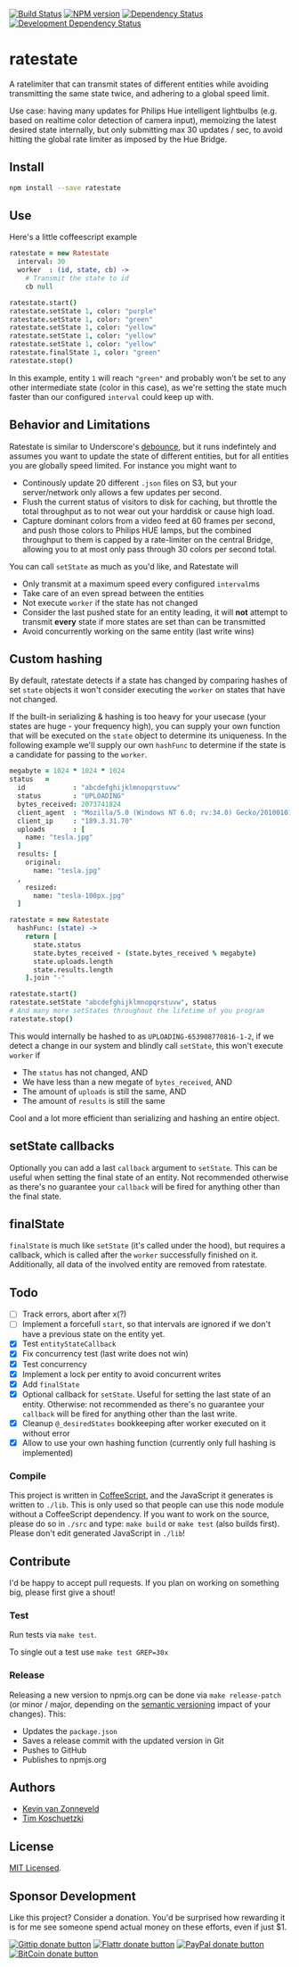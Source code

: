 <!-- badges/ -->
[![Build Status](https://secure.travis-ci.org/kvz/ratestate.png?branch=master)](http://travis-ci.org/kvz/ratestate "Check this project's build status on TravisCI")
[![NPM version](http://badge.fury.io/js/ratestate.png)](https://npmjs.org/package/ratestate "View this project on NPM")
[![Dependency Status](https://david-dm.org/kvz/ratestate.png?theme=shields.io)](https://david-dm.org/kvz/ratestate)
[![Development Dependency Status](https://david-dm.org/kvz/ratestate/dev-status.png?theme=shields.io)](https://david-dm.org/kvz/ratestate#info=devDependencies)
<!-- /badges -->

# ratestate

A ratelimiter that can transmit states of different entities while avoiding transmitting the same state twice, and adhering to a global speed limit.

Use case: having many updates for Philips Hue intelligent lightbulbs (e.g. based on realtime color detection of camera input), memoizing the latest desired state internally, but only submitting max 30 updates / sec, to avoid hitting the global rate limiter as imposed by the Hue Bridge.

## Install

```bash
npm install --save ratestate
```

## Use

Here's a little coffeescript example

```coffeescript
ratestate = new Ratestate
  interval: 30
  worker  : (id, state, cb) ->
    # Transmit the state to id
    cb null

ratestate.start()
ratestate.setState 1, color: "purple"
ratestate.setState 1, color: "green"
ratestate.setState 1, color: "yellow"
ratestate.setState 1, color: "yellow"
ratestate.setState 1, color: "yellow"
ratestate.finalState 1, color: "green"
ratestate.stop()
```

In this example, entity `1` will reach `"green"` and probably won't be set to any other intermediate state (color in this case), as we're setting the state much faster than our configured `interval` could keep up with.

## Behavior and Limitations

Ratestate is similar to Underscore's [debounce](http://underscorejs.org/#debounce), but it runs indefintely and assumes you want to update the state of different entities, but for all entities you are globally speed limited. For instance you might want to

 - Continously update 20 different `.json` files on S3, but your server/network only allows a few updates per second.
 - Flush the current status of visitors to disk for caching, but throttle the total throughput as to not wear out your harddisk or cause high load.
 - Capture dominant colors from a video feed at 60 frames per second, and push those colors to Philips HUE lamps, but the combined throughput to them is capped by a rate-limiter on the central Bridge, allowing you to at most only pass through 30 colors per second total.

You can call `setState` as much as you'd like, and Ratestate will

 - Only transmit at a maximum speed every configured `interval`ms
 - Take care of an even spread between the entities
 - Not execute `worker` if the state has not changed
 - Consider the last pushed state for an entity leading, it will **not** attempt to transmit **every** state if more states are set than can be transmitted
 - Avoid concurrently working on the same entity (last write wins)

## Custom hashing

By default, ratestate detects if a state has changed by comparing hashes of set `state` objects it won't consider executing the `worker` on states that have not changed.

If the built-in serializing & hashing is too heavy for your usecase (your states are huge - your frequency high), you can supply your own function that will be executed on the `state` object to determine its uniqueness. In the following example we'll supply our own `hashFunc` to determine if the state is a candidate for passing to the `worker`.

```coffeescript
megabyte = 1024 * 1024 * 1024
status   =
  id            : "abcdefghijklmnopqrstuvw"
  status        : "UPLOADING"
  bytes_received: 2073741824
  client_agent  : "Mozilla/5.0 (Windows NT 6.0; rv:34.0) Gecko/20100101 Firefox/34.0"
  client_ip     : "189.3.31.70"
  uploads       : [
    name: "tesla.jpg"
  ]
  results: [
    original:
      name: "tesla.jpg"
  ,
    resized:
      name: "tesla-100px.jpg"
  ]

ratestate = new Ratestate
  hashFunc: (state) ->
    return [
      state.status
      state.bytes_received - (state.bytes_received % megabyte)
      state.uploads.length
      state.results.length
    ].join "-"

ratestate.start()
ratestate.setState "abcdefghijklmnopqrstuvw", status
# And many more setStates throughout the lifetime of you program
ratestate.stop()
```

This would internally be hashed to as `UPLOADING-653908770816-1-2`, if we detect a change in our system and blindly call `setState`, this won't execute `worker` if

 - The `status` has not changed, AND
 - We have less than a new megate of `bytes_received`, AND
 - The amount of `uploads` is still the same, AND
 - The amount of `results` is still the same

Cool and a lot more efficient than serializing and hashing an entire object.

## setState callbacks

Optionally you can add a last `callback` argument to `setState`. This can be useful when setting the final state of an entity. Not recommended otherwise as there's no guarantee your `callback` will be fired for anything other than the final state.

## finalState

`finalState` is much like `setState` (it's called under the hood), but requires a callback, which is called after the `worker` successfully finished on it. Additionally, all data of the involved entity are removed from ratestate.

## Todo

 - [ ] Track errors, abort after x(?)
 - [ ] Implement a forcefull `start`, so that intervals are ignored if we don't have a previous state on the entity yet.
 - [x] Test `entityStateCallback`
 - [x] Fix concurrency test (last write does not win)
 - [x] Test concurrency
 - [x] Implement a lock per entity to avoid concurrent writes
 - [x] Add `finalState`
 - [x] Optional callback for `setState`. Useful for setting the last state of an entity. Otherwise: not recommended as there's no guarantee your `callback` will be fired for anything other than the last write.
 - [x] Cleanup `@_desiredStates` bookkeeping after worker executed on it without error
 - [x] Allow to use your own hashing function (currently only full hashing is implemented)

### Compile

This project is written in [CoffeeScript](http://coffeescript.org/), and the JavaScript it generates is written to `./lib`. This is only used so that people can use this node module without a CoffeeScript dependency. If you want to work on the source, please do so in `./src` and type: `make build` or `make test` (also builds first). Please don't edit generated JavaScript in `./lib`!


## Contribute

I'd be happy to accept pull requests. If you plan on working on something big, please first give a shout!


### Test

Run tests via `make test`.

To single out a test use `make test GREP=30x`


### Release

Releasing a new version to npmjs.org can be done via `make release-patch` (or minor / major, depending on the [semantic versioning](http://semver.org/) impact of your changes). This:

 - Updates the `package.json`
 - Saves a release commit with the updated version in Git
 - Pushes to GitHub
 - Publishes to npmjs.org

## Authors

 - [Kevin van Zonneveld](https://twitter.com/kvz)
 - [Tim Koschuetzki](https://twitter.com/tim_kos)

## License

[MIT Licensed](LICENSE).

## Sponsor Development

Like this project? Consider a donation.
You'd be surprised how rewarding it is for me see someone spend actual money on these efforts, even if just $1.

<!-- badges/ -->
[![Gittip donate button](http://img.shields.io/gittip/kvz.png)](https://www.gittip.com/kvz/ "Sponsor the development of ratestate via Gittip")
[![Flattr donate button](http://img.shields.io/flattr/donate.png?color=yellow)](https://flattr.com/submit/auto?user_id=kvz&url=https://github.com/kvz/ratestate&title=ratestate&language=&tags=github&category=software "Sponsor the development of ratestate via Flattr")
[![PayPal donate button](http://img.shields.io/paypal/donate.png?color=yellow)](https://www.paypal.com/cgi-bin/webscr?cmd=_donations&business=kevin%40vanzonneveld%2enet&lc=NL&item_name=Open%20source%20donation%20to%20Kevin%20van%20Zonneveld&currency_code=USD&bn=PP-DonationsBF%3abtn_donate_SM%2egif%3aNonHosted "Sponsor the development of ratestate via Paypal")
[![BitCoin donate button](http://img.shields.io/bitcoin/donate.png?color=yellow)](https://coinbase.com/checkouts/19BtCjLCboRgTAXiaEvnvkdoRyjd843Dg2 "Sponsor the development of ratestate via BitCoin")
<!-- /badges -->
